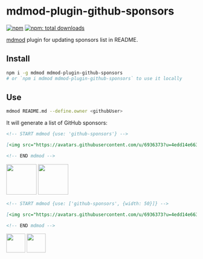 # mdmod-plugin-github-sponsors

[![npm](https://flat.badgen.net/npm/v/mdmod-plugin-github-sponsors)][npm-url]
[![npm: total downloads](https://flat.badgen.net/npm/dt/mdmod-plugin-github-sponsors)][npm-url]

[npm-url]: https://npmjs.org/package/mdmod-plugin-github-sponsors

[mdmod](https://github.com/uetchy/mdmod) plugin for updating sponsors list in README.

## Install

```bash
npm i -g mdmod mdmod-plugin-github-sponsors
# or `npm i mdmod mdmod-plugin-github-sponsors` to use it locally
```

## Use

```bash
mdmod README.md --define.owner <githubUser>
```

It will generate a list of GitHub sponsors:

```md
<!-- START mdmod {use: 'github-sponsors'} -->

[<img src="https://avatars.githubusercontent.com/u/6936373?u=4edd14e6636c45d10ac6a3eecb4b3ffa6cc2bf5c&v=4" width="80" />](https://github.com/Naturalclar) [<img src="https://avatars.githubusercontent.com/u/79023920?v=4" width="80" />](https://github.com/Lierin8oracle)

<!-- END mdmod -->
```

<!-- START mdmod {use: 'github-sponsors'} -->

[<img src="https://avatars.githubusercontent.com/u/6936373?u=4edd14e6636c45d10ac6a3eecb4b3ffa6cc2bf5c&v=4" width="80" />](https://github.com/Naturalclar) [<img src="https://avatars.githubusercontent.com/u/79023920?v=4" width="80" />](https://github.com/Lierin8oracle)

<!-- END mdmod -->

```md
<!-- START mdmod {use: ['github-sponsors', {width: 50}]} -->

[<img src="https://avatars.githubusercontent.com/u/6936373?u=4edd14e6636c45d10ac6a3eecb4b3ffa6cc2bf5c&v=4" width="50" />](https://github.com/Naturalclar) [<img src="https://avatars.githubusercontent.com/u/79023920?v=4" width="50" />](https://github.com/Lierin8oracle)

<!-- END mdmod -->
```

<!-- START mdmod {use: ['github-sponsors', {width: 50}]} -->

[<img src="https://avatars.githubusercontent.com/u/6936373?u=4edd14e6636c45d10ac6a3eecb4b3ffa6cc2bf5c&v=4" width="50" />](https://github.com/Naturalclar) [<img src="https://avatars.githubusercontent.com/u/79023920?v=4" width="50" />](https://github.com/Lierin8oracle)

<!-- END mdmod -->
